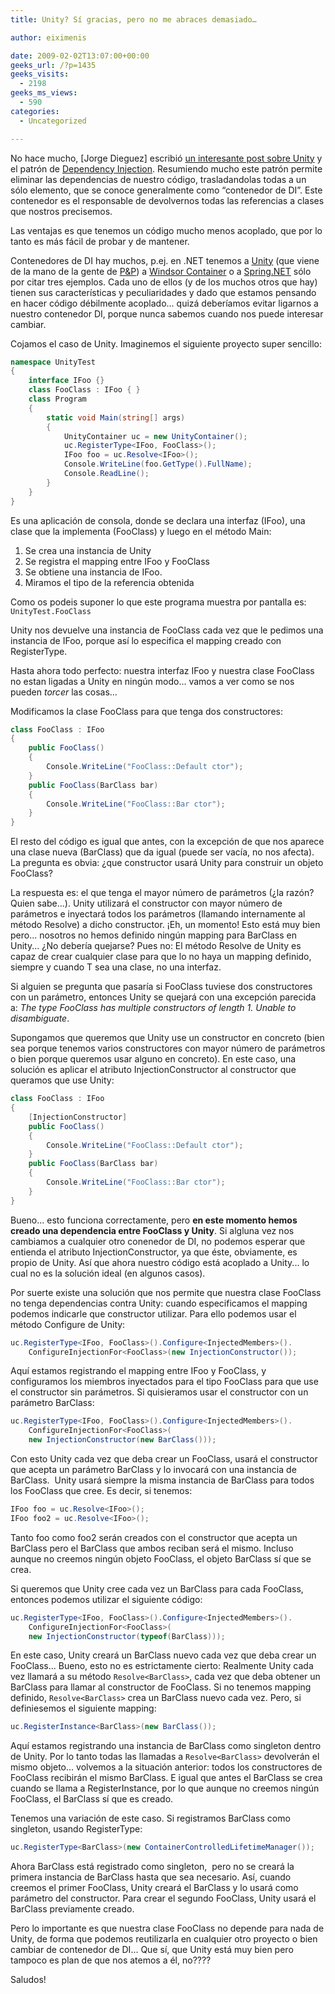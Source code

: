 ```yaml
---
title: Unity? Sí gracias, pero no me abraces demasiado…

author: eiximenis

date: 2009-02-02T13:07:00+00:00
geeks_url: /?p=1435
geeks_visits:
  - 2198
geeks_ms_views:
  - 590
categories:
  - Uncategorized

---
```

No hace mucho, [Jorge Dieguez] escribió [un interesante post sobre Unity](https://geeks.ms/jdieguez/archive/2009/01/25/microsoft-unity-inyecci-243-n-de-dependencias-net.aspx) y el patrón de [Dependency Injection](https://en.wikipedia.org/wiki/Dependency_injection). Resumiendo mucho este patrón permite eliminar las dependencias de nuestro código, trasladandolas todas a un sólo elemento, que se conoce generalmente como &ldquo;contenedor de DI&rdquo;. Este contenedor es el responsable de devolvernos todas las referencias a clases que nostros precisemos.

<!--more-->

Las ventajas es que tenemos un código mucho menos acoplado, que por lo tanto es más fácil de probar y de mantener.

Contenedores de DI hay muchos, p.ej. en .NET tenemos a [Unity](https://www.codeplex.com/unity) (que viene de la mano de la gente de [P&P](https://msdn.microsoft.com/en-us/practices/default.aspx)) a [Windsor Container](https://www.castleproject.org/container/index.html) o a [Spring.NET](https://www.springframework.net/) sólo por citar tres ejemplos. Cada uno de ellos (y de los muchos otros que hay) tienen sus características y peculiaridades y dado que estamos pensando en hacer código débilmente acoplado... quizá deberíamos evitar ligarnos a nuestro contenedor DI, porque nunca sabemos cuando nos puede interesar cambiar.

Cojamos el caso de Unity. Imaginemos el siguiente proyecto super sencillo:

```cs
namespace UnityTest
{
    interface IFoo {}
    class FooClass : IFoo { }
    class Program
    {
        static void Main(string[] args)
        {
            UnityContainer uc = new UnityContainer();
            uc.RegisterType<IFoo, FooClass>();
            IFoo foo = uc.Resolve<IFoo>();
            Console.WriteLine(foo.GetType().FullName);
            Console.ReadLine();
        }
    }
}
```

Es una aplicación de consola, donde se declara una interfaz (IFoo), una clase que la implementa (FooClass) y luego en el método Main:

  1. Se crea una instancia de Unity 
  2. Se registra el mapping entre IFoo y FooClass 
  3. Se obtiene una instancia de IFoo. 
  4. Miramos el tipo de la referencia obtenida 

Como os podeis suponer lo que este programa muestra por pantalla es: `UnityTest.FooClass`

Unity nos devuelve una instancia de FooClass cada vez que le pedimos una instancia de IFoo, porque así lo especifica el mapping creado con RegisterType.

Hasta ahora todo perfecto: nuestra interfaz IFoo y nuestra clase FooClass no estan ligadas a Unity en ningún modo... vamos a ver como se nos pueden _torcer_ las cosas...

Modificamos la clase FooClass para que tenga dos constructores:

```cs
class FooClass : IFoo 
{
    public FooClass() 
    { 
        Console.WriteLine("FooClass::Default ctor"); 
    }
    public FooClass(BarClass bar) 
    { 
        Console.WriteLine("FooClass::Bar ctor"); 
    }
}
```

El resto del código es igual que antes, con la excepción de que nos aparece una clase nueva (BarClass) que da igual (puede ser vacía, no nos afecta). La pregunta es obvia: ¿que constructor usará Unity para construir un objeto FooClass?

La respuesta es: el que tenga el mayor número de parámetros (¿la razón? Quien sabe...). Unity utilizará el constructor con mayor número de parámetros e inyectará todos los parámetros (llamando internamente al método Resolve) a dicho constructor. &iexcl;Eh, un momento! Esto está muy bien pero... nosotros no hemos definido ningún mapping para BarClass en Unity... ¿No debería quejarse? Pues no: El método Resolve<T> de Unity es capaz de crear cualquier clase para que lo no haya un mapping definido, siempre y cuando T sea una clase, no una interfaz.

Si alguien se pregunta que pasaría si FooClass tuviese dos constructores con un parámetro, entonces Unity se quejará con una excepción parecida a: _The type FooClass has multiple constructors of length 1. Unable to disambiguate_.

Supongamos que queremos que Unity use un constructor en concreto (bien sea porque tenemos varios constructores con mayor número de parámetros o bien porque queremos usar alguno en concreto). En este caso, una solución es aplicar el atributo InjectionConstructor al constructor que queramos que use Unity:

```cs
class FooClass : IFoo 
{
    [InjectionConstructor]
    public FooClass() 
    { 
        Console.WriteLine("FooClass::Default ctor"); 
    }
    public FooClass(BarClass bar) 
    { 
        Console.WriteLine("FooClass::Bar ctor"); 
    }
}
```

Bueno... esto funciona correctamente, pero **en este momento hemos creado una dependencia entre FooClass y Unity**. Si algluna vez nos cambiamos a cualquier otro conenedor de DI, no podemos esperar que entienda el atributo InjectionConstructor, ya que éste, obviamente, es propio de Unity. Así que ahora nuestro código está acoplado a Unity... lo cual no es la solución ideal (en algunos casos).

Por suerte existe una solución que nos permite que nuestra clase FooClass no tenga dependencias contra Unity: cuando especificamos el mapping podemos indicarle que constructor utilizar. Para ello podemos usar el método Configure de Unity:

```cs
uc.RegisterType<IFoo, FooClass>().Configure<InjectedMembers>().
    ConfigureInjectionFor<FooClass>(new InjectionConstructor());
```

Aquí estamos registrando el mapping entre IFoo y FooClass, y configuramos los miembros inyectados para el tipo FooClass para que use el constructor sin parámetros. Si quisieramos usar el constructor con un parámetro BarClass:

```cs
uc.RegisterType<IFoo, FooClass>().Configure<InjectedMembers>().
    ConfigureInjectionFor<FooClass>(
    new InjectionConstructor(new BarClass()));
```

Con esto Unity cada vez que deba crear un FooClass, usará el constructor que acepta un parámetro BarClass y lo invocará con una instancia de BarClass.&nbsp; Unity usará siempre la misma instancia de BarClass para todos los FooClass que cree. Es decir, si tenemos:

```cs
IFoo foo = uc.Resolve<IFoo>();
IFoo foo2 = uc.Resolve<IFoo>();
```

Tanto foo como foo2 serán creados con el constructor que acepta un BarClass pero el BarClass que ambos reciban será el mismo. Incluso aunque no creemos ningún objeto FooClass, el objeto BarClass sí que se crea.

Si queremos que Unity cree cada vez un BarClass para cada FooClass, entonces podemos utilizar el siguiente código:

```cs
uc.RegisterType<IFoo, FooClass>().Configure<InjectedMembers>().
    ConfigureInjectionFor<FooClass>(
    new InjectionConstructor(typeof(BarClass)));
```

En este caso, Unity creará un BarClass nuevo cada vez que deba crear un FooClass... Bueno, esto no es estrictamente cierto: Realmente Unity cada vez llamará a su método `Resolve<BarClass>`, cada vez que deba obtener un BarClass para llamar al constructor de FooClass. Si no tenemos mapping definido, `Resolve<BarClass>` crea un BarClass nuevo cada vez. Pero, si definiesemos el siguiente mapping:

```cs
uc.RegisterInstance<BarClass>(new BarClass());
```

Aquí estamos registrando una instancia de BarClass como singleton dentro de Unity. Por lo tanto todas las llamadas a `Resolve<BarClass>` devolverán el mismo objeto... volvemos a la situación anterior: todos los constructores de FooClass recibirán el mismo BarClass. E igual que antes el BarClass se crea cuando se llama a RegisterInstance, por lo que aunque no creemos ningún FooClass, el BarClass sí que es creado.

Tenemos una variación de este caso. Si registramos BarClass como singleton, usando RegisterType:

```cs
uc.RegisterType<BarClass>(new ContainerControlledLifetimeManager());
```

Ahora BarClass está registrado como singleton,&nbsp; pero no se creará la primera instancia de BarClass hasta que sea necesario. Así, cuando creemos el primer FooClass, Unity creará el BarClass y lo usará como parámetro del constructor. Para crear el segundo FooClass, Unity usará el BarClass previamente creado.

Pero lo importante es que nuestra clase FooClass no depende para nada de Unity, de forma que podemos reutilizarla en cualquier otro proyecto o bien cambiar de contenedor de DI... Que sí, que Unity está muy bien pero tampoco es plan de que nos atemos a él, no????

Saludos!
